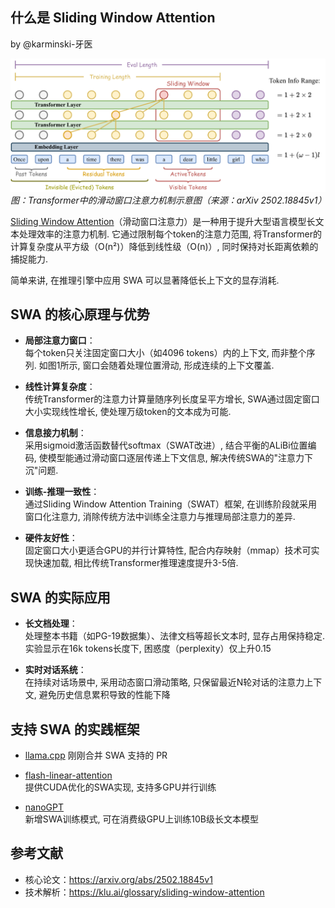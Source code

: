 什么是 Sliding Window Attention 
-------------------------------

by @karminski-牙医

![swa-mechanism](./assets/images/swa.png)  
*图：Transformer中的滑动窗口注意力机制示意图（来源：arXiv 2502.18845v1）*

[Sliding Window Attention](https://arxiv.org/html/2502.18845v1)（滑动窗口注意力）是一种用于提升大型语言模型长文本处理效率的注意力机制. 它通过限制每个token的注意力范围, 将Transformer的计算复杂度从平方级（O(n²)）降低到线性级（O(n)）, 同时保持对长距离依赖的捕捉能力. 

简单来讲, 在推理引擎中应用 SWA 可以显著降低长上下文的显存消耗. 

## SWA 的核心原理与优势

* **局部注意力窗口**：  
  每个token只关注固定窗口大小（如4096 tokens）内的上下文, 而非整个序列. 如图1所示, 窗口会随着处理位置滑动, 形成连续的上下文覆盖. 

* **线性计算复杂度**：  
  传统Transformer的注意力计算量随序列长度呈平方增长, SWA通过固定窗口大小实现线性增长, 使处理万级token的文本成为可能. 

* **信息接力机制**：  
  采用sigmoid激活函数替代softmax（SWAT改进）, 结合平衡的ALiBi位置编码, 使模型能通过滑动窗口逐层传递上下文信息, 解决传统SWA的"注意力下沉"问题. 

* **训练-推理一致性**：  
  通过Sliding Window Attention Training（SWAT）框架, 在训练阶段就采用窗口化注意力, 消除传统方法中训练全注意力与推理局部注意力的差异. 

* **硬件友好性**：  
  固定窗口大小更适合GPU的并行计算特性, 配合内存映射（mmap）技术可实现快速加载, 相比传统Transformer推理速度提升3-5倍. 

## SWA 的实际应用

* **长文档处理**：  
  处理整本书籍（如PG-19数据集）、法律文档等超长文本时, 显存占用保持稳定. 实验显示在16k tokens长度下, 困惑度（perplexity）仅上升0.15

* **实时对话系统**：  
  在持续对话场景中, 采用动态窗口滑动策略, 只保留最近N轮对话的注意力上下文, 避免历史信息累积导致的性能下降

## 支持 SWA 的实践框架

- [llama.cpp](https://github.com/ggml-org/llama.cpp/pull/13194)
  刚刚合并 SWA 支持的 PR

- [flash-linear-attention](https://github.com/Fzkuji/flash-linear-attention)  
  提供CUDA优化的SWA实现, 支持多GPU并行训练

- [nanoGPT](https://github.com/karpathy/nanoGPT)  
  新增SWA训练模式, 可在消费级GPU上训练10B级长文本模型


## 参考文献
- 核心论文：https://arxiv.org/abs/2502.18845v1  
- 技术解析：https://klu.ai/glossary/sliding-window-attention

